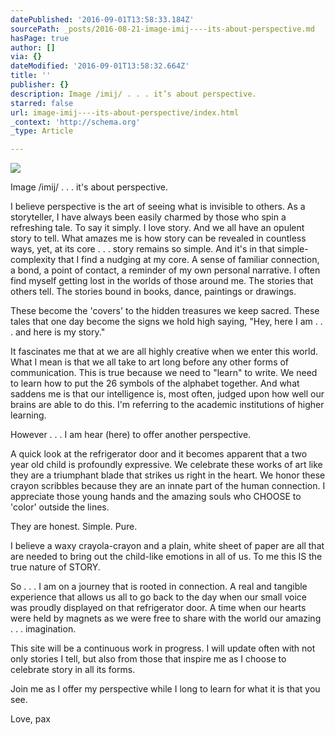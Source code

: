 ```yaml
---
datePublished: '2016-09-01T13:58:33.184Z'
sourcePath: _posts/2016-08-21-image-imij----its-about-perspective.md
hasPage: true
author: []
via: {}
dateModified: '2016-09-01T13:58:32.664Z'
title: ''
publisher: {}
description: Image /imij/ . . . it’s about perspective.
starred: false
url: image-imij----its-about-perspective/index.html
_context: 'http://schema.org'
_type: Article

---
```

![](https://the-grid-user-content.s3-us-west-2.amazonaws.com/550f35f9-0962-40cc-ace7-33cd272d517f.jpg)

Image /imij/ . . . it's about perspective.

I believe perspective is the art of seeing what is invisible to others. As a storyteller, I have always been easily charmed by those who spin a refreshing tale. To say it simply. I love story. And we all have an opulent story to tell. What amazes me is how story can be revealed in countless ways, yet, at its core . . . story remains so simple. And it's in that simple-complexity that I find a nudging at my core. A sense of familiar connection, a bond, a point of contact, a reminder of my own personal narrative. I often find myself getting lost in the worlds of those around me. The stories that others tell. The stories bound in books, dance, paintings or drawings.

These become the 'covers' to the hidden treasures we keep sacred. These tales that one day become the signs we hold high saying, "Hey, here I am . . . and here is my story."

It fascinates me that at we are all highly creative when we enter this world. What I mean is that we all take to art long before any other forms of communication. This is true because we need to "learn" to write. We need to learn how to put the 26 symbols of the alphabet together. And what saddens me is that our intelligence is, most often, judged upon how well our brains are able to do this. I'm referring to the academic institutions of higher learning.

However . . . I am hear (here) to offer another perspective.

A quick look at the refrigerator door and it becomes apparent that a two year old child is profoundly expressive. We celebrate these works of art like they are a triumphant blade that strikes us right in the heart. We honor these crayon scribbles because they are an innate part of the human connection. I appreciate those young hands and the amazing souls who CHOOSE to 'color' outside the lines.

They are honest. Simple. Pure.

I believe a waxy crayola-crayon and a plain, white sheet of paper are all that are needed to bring out the child-like emotions in all of us. To me this IS the true nature of STORY.

So . . . I am on a journey that is rooted in connection. A real and tangible experience that allows us all to go back to the day when our small voice was proudly displayed on that refrigerator door. A time when our hearts were held by magnets as we were free to share with the world our amazing . . . imagination.

This site will be a continuous work in progress. I will update often with not only stories I tell, but also from those that inspire me as I choose to celebrate story in all its forms.

Join me as I offer my perspective while I long to learn for what it is that you see.

Love, pax